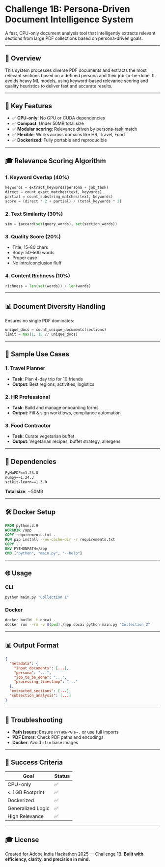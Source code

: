 # Challenge 1B: Persona-Driven Document Intelligence System

A fast, CPU-only document analysis tool that intelligently extracts relevant sections from large PDF collections based on persona-driven goals.

---

## 🌟 Overview

This system processes diverse PDF documents and extracts the most relevant sections based on a defined persona and their job-to-be-done. It avoids heavy ML models, using keyword-based relevance scoring and quality heuristics to deliver fast and accurate results.

---

## 🔹 Key Features

* ✅ **CPU-only**: No GPU or CUDA dependencies
* ✅ **Compact**: Under 50MB total size
* ✅ **Modular scoring**: Relevance driven by persona-task match
* ✅ **Flexible**: Works across domains like HR, Travel, Food
* ✅ **Dockerized**: Fully portable and reproducible

---

## 🎓 Relevance Scoring Algorithm

### 1. **Keyword Overlap (40%)**

```python
keywords = extract_keywords(persona + job_task)
direct = count_exact_matches(text, keywords)
partial = count_substring_matches(text, keywords)
score = (direct * 2 + partial) / (total_keywords * 2)
```

### 2. **Text Similarity (30%)**

```python
sim = jaccard(set(query_words), set(section_words))
```

### 3. **Quality Score (20%)**

* Title: 15–80 chars
* Body: 50–500 words
* Proper case
* No intro/conclusion fluff

### 4. **Content Richness (10%)**

```python
richness = len(set(words)) / len(words)
```

---

## 📊 Document Diversity Handling

Ensures no single PDF dominates:

```python
unique_docs = count_unique_documents(sections)
limit = max(1, 15 // unique_docs)
```

---

## 📄 Sample Use Cases

### 1. Travel Planner

* **Task**: Plan 4-day trip for 10 friends
* **Output**: Best regions, activities, logistics

### 2. HR Professional

* **Task**: Build and manage onboarding forms
* **Output**: Fill & sign workflows, compliance automation

### 3. Food Contractor

* **Task**: Curate vegetarian buffet
* **Output**: Vegetarian recipes, buffet strategy, allergens

---

## 🔧 Dependencies

```txt
PyMuPDF==1.23.0
numpy==1.24.3
scikit-learn==1.3.0
```

**Total size**: ∼50MB

---

## 🛠️ Docker Setup

```dockerfile
FROM python:3.9
WORKDIR /app
COPY requirements.txt .
RUN pip install --no-cache-dir -r requirements.txt
COPY . .
ENV PYTHONPATH=/app
CMD ["python", "main.py", "--help"]
```

---

## 🌐 Usage

### CLI

```bash
python main.py "Collection 1"
```

### Docker

```bash
docker build -t docai .
docker run --rm -v $(pwd):/app docai python main.py "Collection 2"
```

---

## 📊 Output Format

```json
{
  "metadata": {
    "input_documents": [...],
    "persona": "...",
    "job_to_be_done": "...",
    "processing_timestamp": "..."
  },
  "extracted_sections": [...],
  "subsection_analysis": [...]
}
```

---

## 🚧 Troubleshooting

* **Path Issues**: Ensure `PYTHONPATH=.` or use full imports
* **PDF Errors**: Check PDF paths and encodings
* **Docker**: Avoid `slim` base images

---

## 🚀 Success Criteria

| Goal              | Status |
| ----------------- | ------ |
| CPU-only          | ✅      |
| < 1GB Footprint   | ✅      |
| Dockerized        | ✅      |
| Generalized Logic | ✅      |
| High Relevance    | ✅      |

---

## 🎓 License

Created for Adobe India Hackathon 2025 — Challenge 1B.
**Built with efficiency, clarity, and precision in mind.**
